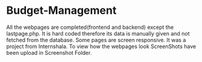 # Budget-Management
All the webpages are completed(frontend and backend) except the lastpage.php.
It is hard coded therefore its data is manually given and not fetched from the database.
Some pages are screen responsive.
It was a project from Internshala.
To view how the webpages look ScreenShots have been upload in Screenshot Folder.
